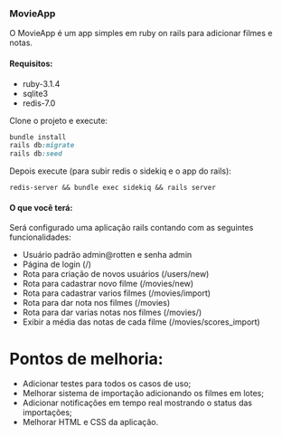 ### MovieApp
O MovieApp é um app simples em ruby on rails para adicionar filmes e notas.

#### Requisitos:

- ruby-3.1.4
- sqlite3
- redis-7.0

Clone o projeto e execute:
```ruby
bundle install
rails db:migrate
rails db:seed
```

Depois execute (para subir redis o sidekiq e o app do rails):
``` shell
redis-server && bundle exec sidekiq && rails server
```

#### O que você terá:
Será configurado uma aplicação rails contando com as seguintes funcionalidades:
- Usuário padrão admin@rotten e senha admin
- Página de login (/)
- Rota para criação de novos usuários (/users/new)
- Rota para cadastrar novo filme (/movies/new)
- Rota para cadastrar varios filmes (/movies/import)
- Rota para dar nota nos filmes (/movies)
- Rota para dar varias notas nos filmes (/movies/)
- Exibir a média das notas de cada filme (/movies/scores_import)


# Pontos de melhoria:
- Adicionar testes para todos os casos de uso;
- Melhorar sistema de importação adicionando os filmes em lotes;
- Adicionar notificações em tempo real mostrando o status das importações;
- Melhorar HTML e CSS da aplicação.
